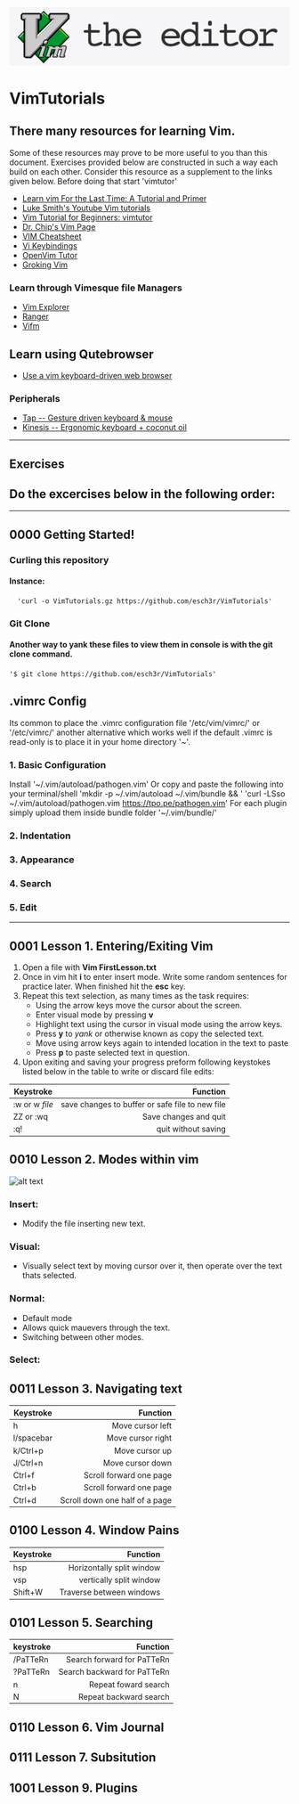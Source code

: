 ![Vim Editor](VimEditor.jpg)
# VimTutorials 

## There many resources for learning Vim.
   Some of these resources may prove to be more useful to you than 
   this document. Exercises provided below are constructed 
   in such a way each build on each other. Consider this resource as a supplement 
   to the links given below. Before doing that start 'vimtutor'
  - [Learn vim For the Last Time: A Tutorial and Primer](https://danielmiessler.com/study/vim/)
  - [Luke Smith's Youtube Vim tutorials](https://www.youtube.com/watch?v=mH1GGI2Jpbs&feature=emb_logo)
  - [Vim Tutorial for Beginners: vimtutor](https://www.systutorials.com/vim-tutorial-beginners-vimtutor/)
  - [Dr. Chip's Vim Page](http://www.drchip.org/astronaut/vim/)
  - [VIM Cheatsheet](http://www.fprintf.net/vimCheatSheet.html)
  - [ Vi Keybindings](http://hea-www.harvard.edu/~fine/Tech/vi.html)
  - [OpenVim Tutor](https://www.openvim.com)
  - [Groking Vim](https://stackoverflow.com/questions/1218390/what-is-your-most-productive-shortcut-with-vim/1220118#1220118)
  
   
 ### Learn through Vimesque file Managers
   - [Vim Explorer](https://www.vim.org/scripts/script.php?script_id=1950) 
   - [Ranger](https://ranger.github.io)
   - [Vifm](https://wiki.vifm.info/index.php?title=Quickstart_Tutorial)

## Learn using Qutebrowser 
  - [Use a vim keyboard-driven web browser](https://qutebrowser.org) 
   
### Peripherals
   - [Tap -- Gesture driven keyboard & mouse ](https://www.amazon.com/Tap-Strap-Wearable-Keyboard-Controller/dp/B07YCVPYWL/ref=asc_df_B07YCVPYWL/?tag=hyprod-20&linkCode=df0&hvadid=397137293922&hvpos=&hvnetw=g&hvrand=13399014046898626984&hvpone=&hvptwo=&hvqmt=&hvdev=c&hvdvcmdl=&hvlocint=&hvlocphy=9019657&hvtargid=pla-852367230365&psc=1&tag=&ref=&adgrpid=82710786406&hvpone=&hvptwo=&hvadid=397137293922&hvpos=&hvnetw=g&hvrand=13399014046898626984&hvqmt=&hvdev=c&hvdvcmdl=&hvlocint=&hvlocphy=9019657&hvtargid=pla-852367230365)
   - [Kinesis -- Ergonomic keyboard + coconut oil ](https://www.amazon.com/Kinesis-Advantage2-Ergonomic-Keyboard-KB600/dp/B01KR1C5PY/ref=sr_1_3?crid=1VDSG5JT00H3W&dchild=1&keywords=kinesis+keyboard&qid=1604967694&s=electronics&sprefix=kinese%2Celectronics%2C186&sr=1-3)
  
   
  
---
## Exercises
  Do the excercises below in the following order:
  - 
---

## 0000 Getting Started! 
  ### Curling this repository 
   #### Instance: 
      'curl -o VimTutorials.gz https://github.com/esch3r/VimTutorials'

  ### Git Clone  
   ####  Another way to yank these files to view them in console is with the git clone command. 
    '$ git clone https://github.com/esch3r/VimTutorials'
    
## .vimrc Config 
  Its common to place the .vimrc configuration file  '/etc/vim/vimrc/' or '/etc/vimrc/' another 
  alternative which works well if the default .vimrc is read-only is to place it in your home directory '~'.
 ### 1. Basic Configuration 
 
 Install  '~/.vim/autoload/pathogen.vim' 
  Or copy and paste the following into your terminal/shell 'mkdir -p ~/.vim/autoload ~/.vim/bundle && \'
 'curl -LSso ~/.vim/autoload/pathogen.vim https://tpo.pe/pathogen.vim'
  For each plugin simply upload them inside bundle folder 
  '~/.vim/bundle/'
 ### 2. Indentation 
 
 ### 3. Appearance 
 
 ### 4. Search
 ### 5. Edit 
 
---

## 0001 Lesson 1.  Entering/Exiting Vim  

1.  Open a file with **Vim FirstLesson.txt** 
2.  Once in vim hit **i** to enter insert mode. Write some random 
     sentences for practice later. When finished hit the **esc** key.
3.  Repeat this text selection, as many times as the task requires: 
    - Using the arrow keys move the cursor about the screen. 
    - Enter visual mode by pressing **v**
    - Highlight text using the cursor in visual mode  using the arrow keys. 
    - Press **y** to *yank* or otherwise known as copy the selected text.
    - Move using arrow keys again to intended location in the text to paste
    - Press **p** to paste selected text in question. 
4.  Upon exiting and saving your progress preform following keystokes listed below     in the table to write or discard file edits:

| Keystroke   | Function  | 
|----------|-------------:|
| :w or w *file*|   save changes to buffer or safe file to new file  | 
|  ZZ or :wq |  Save changes and quit | 
|  :q! | quit without saving | 


      

## 0010 Lesson 2. Modes within vim 

 ![alt text](VimMods.png)
 
   ### Insert:  
   - Modify the file inserting new text.
      
   ### Visual: 
   - Visually select text by moving cursor over it,
         then operate over the text thats selected. 
         
   ### Normal:
   - Default mode 
   - Allows quick mauevers through the text. 
   - Switching between other modes.
       
   ### Select: 

## 0011 Lesson 3. Navigating text 


| Keystroke   | Function  | 
|----------|-------------:|
|   h  |   Move cursor left | 
|  l/spacebar |  Move cursor right | 
|  k/Ctrl+p |  Move cursor up  | 
|  J/Ctrl+n |  Move cursor down| 
|  Ctrl+f   |  Scroll forward one page| 
|  Ctrl+b   |  Scroll forward one page| 
|  Ctrl+d  |  Scroll down one half of a page| 


## 0100 Lesson 4. Window Pains

| Keystroke   | Function  | 
|----------|-------------:|
|  hsp|   Horizontally split window | 
|  vsp |  vertically split window| 
|  Shift+W | Traverse between windows  | 

## 0101 Lesson 5. Searching 
| keystroke  |  Function |
|------------| -----------:|
|  /PaTTeRn |  Search forward for PaTTeRn |
|  ?PaTTeRn |  Search backward for PaTTeRn |
|   n       |  Repeat foward search        |
|   N       |  Repeat backward search      |

## 0110 Lesson 6. Vim Journal

## 0111 Lesson 7. Subsitution 

## 1001 Lesson 9. Plugins 


 

